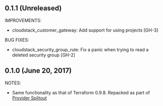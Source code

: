 ## 0.1.1 (Unreleased)

IMPROVEMENTS:

* cloudstack_customer_gateway: Add support for using projects [GH-3]

BUG FIXES:

* cloudstack_security_group_rule: Fix a panic when trying to read a deleted security group [GH-2]

## 0.1.0 (June 20, 2017)

NOTES:

* Same functionality as that of Terraform 0.9.8. Repacked as part of [Provider Splitout](https://www.hashicorp.com/blog/upcoming-provider-changes-in-terraform-0-10/)
